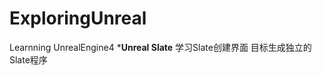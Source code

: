 # ExploringUnreal
Learnning UnrealEngine4
*****************Unreal Slate****************
学习Slate创建界面 目标生成独立的Slate程序